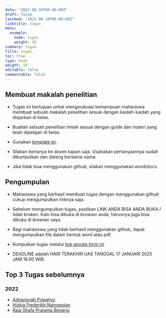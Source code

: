 ```yaml
---
date: "2022-08-10T00:00:00Z"
draft: false
lastmod: "2022-08-10T00:00:00Z"
linktitle: tugas
menu:
  example:
    name: tugas
    weight: 50
summary: tugas
title: tugas
toc: true
type: book
weight: 50
editable: false
commentable: false
---
```


## Membuat makalah penelitian

- Tugas ini bertujuan untuk mengevaluasi kemampuan mahasiswa membuat sebuah makalah penelitian sesuai dengan kaidah-kaidah yang diajarkan di kelas.

- Buatlah sebuah penelitian ilmiah sesuai dengan guide dan materi yang telah dipelajari di kelas.

- Gunakan [template ini](https://1drv.ms/f/s!AjelszXKKcmsheUiQlirP5wEFu8ZVA?e=EBei3L).

- Silakan bertanya ke dosen kapan saja. Usahakan pertanyaannya sudah dikumpulkan dan datang bersama-sama.

- Jika tidak bisa menggunakan github, silakan menggunakan word/docs.

## Pengumpulan

- Mahasiswa yang berhasil membuat tugas dengan menggunakan github cukup mengumpulkan linknya saja.

- Sebelum mengumpulkan tugas, pastikan LINK ANDA BISA ANDA BUKA / tidak broken. Kalo bisa dibuka di browser anda, harusnya juga bisa dibuka di browser saya.

- Bagi mahasiswa yang tidak berhasil menggunakan github, dapat mengumpulkan file dalam bentuk word atau pdf.

- Kumpulkan tugas melalui [link google form ini](https://forms.gle/pBEuVEwHMkCDYh7Z6) 
- DEADLINE adalah HARI TERAKHIR UAS TANGGAL 17 JANUARI 2025 JAM 18.00 WIB.

## Top 3 Tugas sebelumnya

### 2022

- [Adriansyah Prasetyo](https://adrianpras.github.io/)
- [Hizkia Frederikh Nainggolan](https://hizkiafree.github.io/)
- [Raja Shafa Pratama Bintang](https://rajashafa.github.io/)

